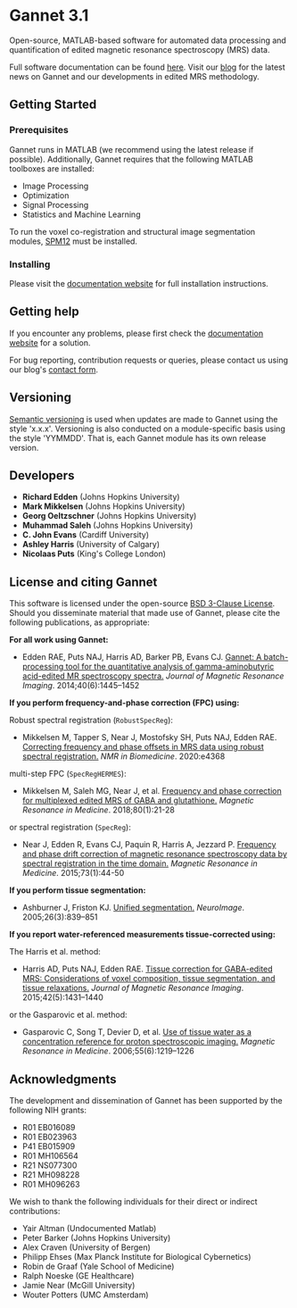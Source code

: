 # Gannet 3.1

Open-source, MATLAB-based software for automated data processing and quantification of edited magnetic resonance spectroscopy (MRS) data.

Full software documentation can be found [here](https://markmikkelsen.github.io/Gannet-docs/index.html). Visit our [blog](http://www.gabamrs.com/) for the latest news on Gannet and our developments in edited MRS methodology.

## Getting Started

### Prerequisites

Gannet runs in MATLAB (we recommend using the latest release if possible). Additionally, Gannet requires that the following MATLAB toolboxes are installed:

* Image Processing
* Optimization
* Signal Processing
* Statistics and Machine Learning

To run the voxel co-registration and structural image segmentation modules, [SPM12](https://www.fil.ion.ucl.ac.uk/spm/software/spm12/) must be installed.

### Installing

Please visit the [documentation website](https://markmikkelsen.github.io/Gannet-docs/index.html) for full installation instructions.

## Getting help

If you encounter any problems, please first check the [documentation website](https://markmikkelsen.github.io/Gannet-docs/index.html) for a solution.

For bug reporting, contribution requests or queries, please contact us using our blog's [contact form](http://www.gabamrs.com/contact).

## Versioning

[Semantic versioning](https://semver.org/) is used when updates are made to Gannet using the style 'x.x.x'. Versioning is also conducted on a module-specific basis using the style 'YYMMDD'. That is, each Gannet module has its own release version.

## Developers

* **Richard Edden** (Johns Hopkins University)
* **Mark Mikkelsen** (Johns Hopkins University)
* **Georg Oeltzschner** (Johns Hopkins University)
* **Muhammad Saleh** (Johns Hopkins University)
* **C. John Evans** (Cardiff University)
* **Ashley Harris** (University of Calgary)
* **Nicolaas Puts** (King's College London)

## License and citing Gannet

This software is licensed under the open-source [BSD 3-Clause License](https://markmikkelsen.github.io/Gannet-docs/gannet-license.html). Should you disseminate material that made use of Gannet, please cite the following publications, as appropriate:

**For all work using Gannet:**

* Edden RAE, Puts NAJ, Harris AD, Barker PB, Evans CJ. [Gannet: A batch-processing tool for the quantitative analysis of gamma-aminobutyric acid-edited MR spectroscopy spectra.](https://doi.org/10.1002/jmri.24478) _Journal of Magnetic Resonance Imaging_. 2014;40(6):1445–1452

**If you perform frequency-and-phase correction (FPC) using:**

Robust spectral registration (`RobustSpecReg`):

* Mikkelsen M, Tapper S, Near J, Mostofsky SH, Puts NAJ, Edden RAE. [Correcting frequency and phase offsets in MRS data using robust spectral registration.](https://doi.org/10.1002/nbm.4368) _NMR in Biomedicine_. 2020:e4368

multi-step FPC (`SpecRegHERMES`):

* Mikkelsen M, Saleh MG, Near J, et al. [Frequency and phase correction for multiplexed edited MRS of GABA and glutathione.](https://doi.org/10.1002/mrm.27027) _Magnetic Resonance in Medicine_. 2018;80(1):21-28

or spectral registration (`SpecReg`):

* Near J, Edden R, Evans CJ, Paquin R, Harris A, Jezzard P. [Frequency and phase drift correction of magnetic resonance spectroscopy data by spectral registration in the time domain.](https://doi.org/10.1002/mrm.25094) _Magnetic Resonance in Medicine_. 2015;73(1):44-50

**If you perform tissue segmentation:**

* Ashburner J, Friston KJ. [Unified segmentation.](https://doi.org/10.1016/j.neuroimage.2005.02.018) _NeuroImage_. 2005;26(3):839–851

**If you report water-referenced measurements tissue-corrected using:**

The Harris et al. method:

* Harris AD, Puts NAJ, Edden RAE. [Tissue correction for GABA-edited MRS: Considerations of voxel composition, tissue segmentation, and tissue relaxations.](https://doi.org/10.1002/jmri.24903) _Journal of Magnetic Resonance Imaging_. 2015;42(5):1431–1440

or the Gasparovic et al. method:

* Gasparovic C, Song T, Devier D, et al. [Use of tissue water as a concentration reference for proton spectroscopic imaging.](https://doi.org/10.1002/mrm.20901) _Magnetic Resonance in Medicine_. 2006;55(6):1219–1226

## Acknowledgments

The development and dissemination of Gannet has been supported by the following NIH grants:

* R01 EB016089
* R01	EB023963
* P41 EB015909
* R01	MH106564
* R21 NS077300
* R21 MH098228
* R01 MH096263

We wish to thank the following individuals for their direct or indirect contributions:

* Yair Altman (Undocumented Matlab)
* Peter Barker (Johns Hopkins University)
* Alex Craven (University of Bergen)
* Philipp Ehses (Max Planck Institute for Biological Cybernetics)
* Robin de Graaf (Yale School of Medicine)
* Ralph Noeske (GE Healthcare)
* Jamie Near (McGill University)
* Wouter Potters (UMC Amsterdam)
